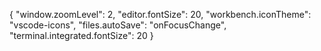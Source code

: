 {
     "window.zoomLevel": 2,
     "editor.fontSize": 20,
     "workbench.iconTheme": "vscode-icons",
     "files.autoSave": "onFocusChange",
     "terminal.integrated.fontSize": 20
 }